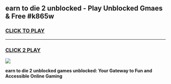 
## earn to die 2 unblocked - Play Unblocked Gmaes & Free #k865w
<h3>
<a href="https://news.freeplayer.one?title=earn_to_die_2_unblocked&ref=24F">CLICK TO PLAY</a></h3>
<hr>

<h3>
<a href="https://news.freeplayer.one?title=earn_to_die_2_unblocked&ref=24F">CLICK 2 PLAY</a>
  
</h3>

<a href="https://news.freeplayer.one?title=earn_to_die_2_unblocked&ref=24F/"><img src="https://clearcache.store/games.png"></a>


**earn to die 2 unblocked games unblocked: Your Gateway to Fun and Accessible Online Gaming**
